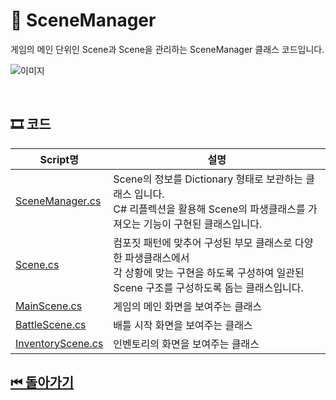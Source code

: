 # 🔎 SceneManager
게임의 메인 단위인 Scene과 Scene을 관리하는 SceneManager 클래스 코드입니다.



![이미지]()

<br>

## 🎞 코드 

| Script명 | 설명 |
|---|---|
|[SceneManager.cs](./SceneManager.cs) | Scene의 정보를 Dictionary 형태로 보관하는 클래스 입니다. <br> C# 리플렉션을 활용해 Scene의 파생클래스를 가져오는 기능이 구현된 클래스입니다. |
|[Scene.cs](./Scene.cs)| 컴포짓 패턴에 맞추어 구성된 부모 클래스로 다양한 파생클래스에서<br> 각 상황에 맞는 구현을 하도록 구성하여 일관된 Scene 구조를 구성하도록 돕는 클래스입니다. |
|[MainScene.cs](./MainScene.cs)| 게임의 메인 화면을 보여주는 클래스 |
|[BattleScene.cs](./BattleScene.cs)| 배틀 시작 화면을 보여주는 클래스 |
|[InventoryScene.cs](./InventoryScene.cs)| 인벤토리의 화면을 보여주는 클래스 |


## [⏮ 돌아가기](../../)
